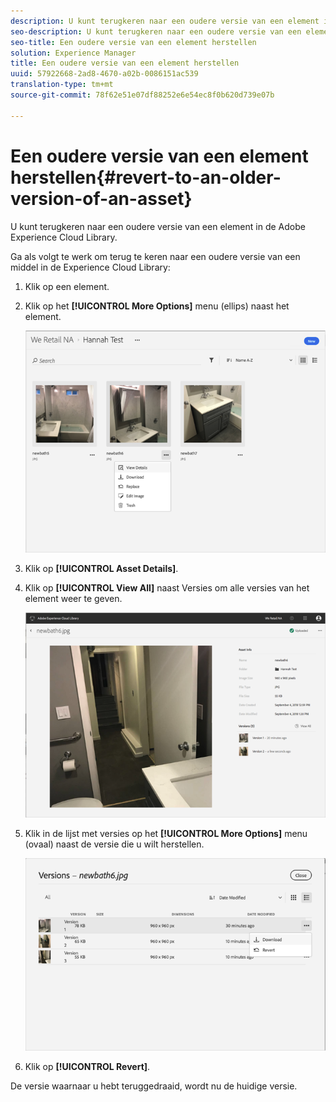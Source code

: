 ```yaml
---
description: U kunt terugkeren naar een oudere versie van een element in de Adobe Experience Cloud Library.
seo-description: U kunt terugkeren naar een oudere versie van een element in de Adobe Experience Cloud Library.
seo-title: Een oudere versie van een element herstellen
solution: Experience Manager
title: Een oudere versie van een element herstellen
uuid: 57922668-2ad8-4670-a02b-0086151ac539
translation-type: tm+mt
source-git-commit: 78f62e51e07df88252e6e54ec8f0b620d739e07b

---
```



# Een oudere versie van een element herstellen{#revert-to-an-older-version-of-an-asset}

U kunt terugkeren naar een oudere versie van een element in de Adobe Experience Cloud Library.

Ga als volgt te werk om terug te keren naar een oudere versie van een middel in de Experience Cloud Library:

1. Klik op een element.
1. Klik op het **[!UICONTROL More Options]** menu (ellips) naast het element.

   ![](assets/library_asset_options.png)

1. Klik op **[!UICONTROL Asset Details]**.
1. Klik op **[!UICONTROL View All]** naast Versies om alle versies van het element weer te geven.

   ![](assets/library_details_versions.png)

1. Klik in de lijst met versies op het **[!UICONTROL More Options]** menu (ovaal) naast de versie die u wilt herstellen.

   ![](assets/library_versions_download_revert.png)

1. Klik op **[!UICONTROL Revert]**.

De versie waarnaar u hebt teruggedraaid, wordt nu de huidige versie.
